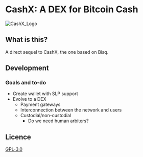 # CashX: A DEX for Bitcoin Cash 
   ![CashX_Logo](https://github.com/emilews/cashx2/tree/master/desktop/src/main/resources/images/cashX_logo_V3_big.png "CashX Logo")
## What is this?
   A direct sequel to CashX, the one based on Bisq.
## Development
   ### Goals and to-do
   * Create wallet with SLP support
   * Evolve to a DEX
     * Payment gateways
     * Interconnection between the network and users
     * Custodial/non-custodial
       * Do we need human arbiters?
  
## Licence
   [GPL-3.0](https://github.com/emilews/cashx2/blob/master/LICENSE)